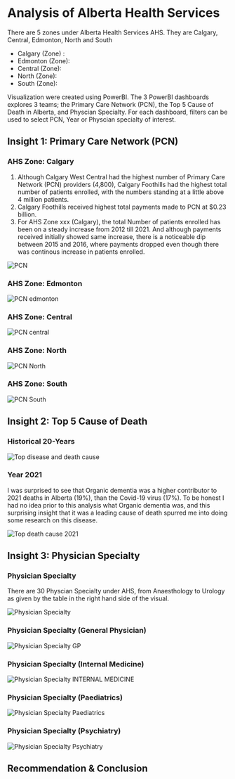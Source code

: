 # Analysis of Alberta Health Services

There are 5 zones under Alberta Health Services AHS. They are Calgary, Central, Edmonton, North and South
* Calgary (Zone) : 
* Edmonton (Zone): 
* Central (Zone):
* North (Zone): 
* South (Zone): 

Visualization were created using PowerBI. The 3 PowerBI dashboards explores 3 teams; the Primary Care Network (PCN), the Top 5 Cause of Death in Alberta, and Physcian Specialty.
For each dashboard, filters can be used to select PCN, Year or Physcian specialty of interest. 

## Insight 1: Primary Care Network (PCN)
### AHS Zone: Calgary
1. Although Calgary West Central had the highest number of Primary Care Network (PCN) providers (4,800), Calgary Foothills had the highest total number of patients enrolled, with the numbers standing at a little above 4 million patients. 
2. Calgary Foothills received highest total payments made to PCN at $0.23 billion. 
3. For AHS Zone xxx (Calgary), the total Number of patients enrolled has been on a steady increase from 2012 till 2021. And although payments received initially showed same increase, there is a noticeable dip between 2015 and 2016, where payments dropped even though there was continous increase in patients enrolled.

![PCN](https://user-images.githubusercontent.com/114383545/193398569-f230840b-6a4f-4681-b2e9-bd7a92f208f9.jpg)


### AHS Zone: Edmonton
![PCN edmonton](https://user-images.githubusercontent.com/114383545/193398660-43b3a44a-494f-4a1b-812f-b54f973c9939.jpg)

### AHS Zone: Central
![PCN central](https://user-images.githubusercontent.com/114383545/193398722-147220fb-ed2f-4f72-ab93-c71bef94ec55.jpg)


### AHS Zone: North
![PCN North](https://user-images.githubusercontent.com/114383545/193398748-c53cceb9-8f42-48db-bd11-aac130dfb86c.jpg)

### AHS Zone: South
![PCN South](https://user-images.githubusercontent.com/114383545/193398777-51af9cc6-4e18-4807-9fda-17ca17eff5ff.jpg)


## Insight 2: Top 5 Cause of Death
### Historical 20-Years

![Top disease and death cause](https://user-images.githubusercontent.com/114383545/193398803-18d5b3b8-ee68-4db1-a75f-8d6f3d169ca1.jpg)

### Year 2021
I was surprised to see that Organic dementia was a higher contributor to 2021 deaths in Alberta (19%), than the Covid-19 virus (17%). To be honest I had no idea prior to this analysis what Organic dementia was, and this surprising insight that it was a leading cause of death spurred me into doing some research on this disease.

![Top death cause 2021](https://user-images.githubusercontent.com/114383545/193398835-2bc1cd22-bca6-4129-8e3a-2d6032d2a2fd.jpg)



## Insight 3: Physician Specialty 
### Physician Specialty
There are 30 Physcian Specialty under AHS, from Anaesthology to Urology as given by the table in the right hand side of the visual.

![Physician Specialty](https://user-images.githubusercontent.com/114383545/193398855-5d821a65-2994-4912-9c9c-3bd054a84674.jpg)


### Physician Specialty (General Physician)
![Physician Specialty GP](https://user-images.githubusercontent.com/114383545/193398914-af4d76f9-f350-46b1-9ea8-2c1f8c408dd2.jpg)

### Physician Specialty (Internal Medicine)
![Physician Specialty INTERNAL MEDICINE](https://user-images.githubusercontent.com/114383545/193398930-9c119246-bf91-4def-be4a-68a357c61561.jpg)


### Physician Specialty (Paediatrics)
![Physician Specialty Paediatrics](https://user-images.githubusercontent.com/114383545/193398945-defe94c2-ec54-46c3-9685-70bf1945325e.jpg)


### Physician Specialty (Psychiatry)
![Physician Specialty Psychiatry](https://user-images.githubusercontent.com/114383545/193398965-dd2211c7-e028-4fb2-9022-5f707250a54a.jpg)


## Recommendation & Conclusion 
